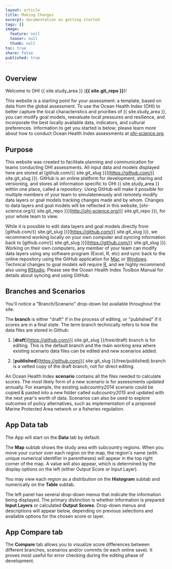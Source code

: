 ```yaml
---
layout: article
title: Making Changes
excerpt: documentation on getting started
tags: []
image:
  feature: null
  teaser: null
  thumb: null
toc: true
share: false
published: true
---
```


## Overview

Welcome to OHI<i class="fa fa-search-plus"></i> {{ site.study_area }} (**{{ site.git_repo }}**)!

This website is a starting point for your assessment: a template, based on data from the global assessment. To use the Ocean Health Index (OHI) to better capture the local characteristics and priorities of {{ site.study_area }}, you can modify goal models, reevaluate local pressures and resilience, and incorporate the best locally available data, indicators, and cultural preferences. Information to get you started is below; please learn more about how to conduct Ocean Health Index<i class="fa fa-search-plus"></i> assessments at [ohi-science.org](http://ohi-science.org).  


## Purpose

This website was created to facilitate planning and communication for teams conducting OHI<i class="fa fa-search-plus"></i> assessments. All input data and models displayed here are stored at [github.com/{{ site.git_slug }}](https://github.com/{{ site.git_slug }}). GitHub is an online platform for development, sharing and versioning, and stores all information specific to OHI<i class="fa fa-search-plus"></i> {{ site.study_area }} within one place, called a *repository*. Using GitHub will make it possible for multiple members of your team to simulateneously and remotely modify data layers or goal models tracking changes made and by whom. Changes to data layers and goal models will be reflected in this website, [ohi-science.org/{{ site.git_repo }}](http://ohi-science.org/{{ site.git_repo }}), for your whole team to view.

While it is possible to edit data layers and goal models directly from [github.com/{{ site.git_slug }}](https://github.com/{{ site.git_slug }}), we recommend working locally on your own computer and syncing information back to [github.com/{{ site.git_slug }}](https://github.com/{{ site.git_slug }}). Working on their own computers, any member of your team can modify data layers using any software program (Excel, R, etc) and sync back to the online repository using the GitHub application for [Mac](https://mac.github.com) or [Windows](https://windows.github.com). Technical changes to goal models will require [R](http://cran.r-project.org), and we highly recommend also using [RStudio](http://www.rstudio.com). Please see the Ocean Health Index Toolbox Manual for details about syncing and using GitHub.

## Branches and Scenarios

You'll notice a "Branch/Scenario" drop-down list available throughout the site.

The **branch** is either "draft" if in the process of editing, or "published" if it scores are in a final state. The term branch technically refers to how the data files are stored in Github:

1. [**draft**](https://github.com/{{ site.git_slug }}/tree/draft) branch is for editing. This is the default branch and the main working area where existing scenario data files can be edited and new scenarios added.

1. [**published**](https://github.com/{{ site.git_slug }}/tree/published) branch is a vetted copy of the draft branch, not for direct editing.

An Ocean Health Index **scenario** contains all the files needed to calculate scores. The most likely form of a new scenario is for assessments updated annually. For example, the existing _subcountry2014_ scenario could be copied & pasted into a new folder called _subcountry2015_ and updated with the next year's worth of data. Scenarios can also be used to explore outcomes of policy alternatives, such as implementation of a proposed Marine Protected Area network or a fisheries regulation.

## App Data tab

The App will start on the **Data** tab by default.

The **Map** subtab shows the study area with subcountry regions. When you move your cursor over each region on the map, the region's name (with unique numerical identifier in parentheses) will appear in the top right corner of the map. A value will also appear, which is determined by the display options on the left (either Output Score or Input Layer).

You may view each region as a distribution on the **Histogram** subtab and numerically on the **Table** subtab.

The left panel has several drop-down menus that indicate the information being displayed. The primary distinction is whether information is prepared **Input Layers** or calculated **Output Scores**. Drop-down menus and descriptions will appear below, depending on previous selections and available options for the chosen score or layer.

## App Compare tab

The **Compare** tab allows you to visualize score differences between different branches, scenarios and/or commits (ie each online save). It proves most useful for error checking during the editing phase of development.
